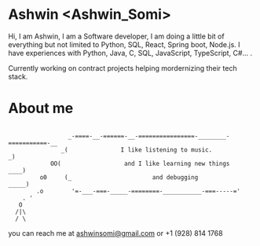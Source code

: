 <!--## Hi there 👋-->
# Ashwin <Ashwin_Somi> 

Hi, I am Ashwin, I am a Software developer, I am doing a little bit of everything but not limited to Python, SQL, React, Spring boot, Node.js.
I have experiences with  Python, Java, C, SQL, JavaScript, TypeScript, C#... .

Currently working on contract projects helping mordernizing their tech stack.

# About me 
```

                 _-====-__-======-__-================-________-===========-__
               _(               I like listening to music.                  _)
            OO(                  and I like learning new things         ____)
         o0     (_                       and debugging             _____)
        .o        '=-___-===-_____-========-___________-===-----='                             
    . '
   O
  /|\
  / \
```

you can reach me at ashwinsomi@gmail.com or +1 (928) 814 1768

<!--
**AshwinSomi/AshwinSomi** is a ✨ _special_ ✨ repository because its `README.md` (this file) appears on your GitHub profile.

Here are some ideas to get you started:

- 🔭 I’m currently working on ...
- 🌱 I’m currently learning ...
- 👯 I’m looking to collaborate on ...
- 🤔 I’m looking for help with ...
- 💬 Ask me about ...
- 📫 How to reach me: ...
- 😄 Pronouns: ...
- ⚡ Fun fact: ...
-->
